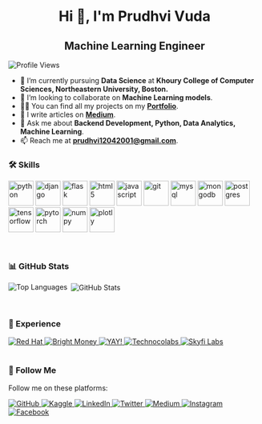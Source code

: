 <h1 align="center">Hi 👋, I'm Prudhvi Vuda</h1>
<h2 align="center">Machine Learning Engineer</h2>

<p align="left">
   <img src="https://komarev.com/ghpvc/?username=Prudhvivuda" alt="Profile Views" />
</p>

- 🔭 I’m currently pursuing **Data Science** at **Khoury College of Computer Sciences, Northeastern University, Boston.**
- 👯 I’m looking to collaborate on **Machine Learning models**.
- 👨‍💻 You can find all my projects on my [**Portfolio**](https://prudhvivuda.netlify.app).
- 📝 I write articles on [**Medium**](https://medium.com/@prudhvi12042001).
- 💬 Ask me about **Backend Development, Python, Data Analytics, Machine Learning**.
- 📫 Reach me at **prudhvi12042001@gmail.com**.

### 🛠️ Skills

<p align="left">
   <img src="https://www.vectorlogo.zone/logos/python/python-official.svg" alt="python" height="50"/> 
   <img src="https://www.vectorlogo.zone/logos/djangoproject/djangoproject-ar21.svg" alt="django" height="50"/> 
   <img src="https://www.vectorlogo.zone/logos/pocoo_flask/pocoo_flask-official.svg" alt="flask" height="50"/> 
   <img src="https://www.vectorlogo.zone/logos/w3_html5/w3_html5-ar21.svg" alt="html5" height="50"/> 
   <img src="https://www.vectorlogo.zone/logos/javascript/javascript-horizontal.svg" alt="javascript" height="50"/> 
   <img src="https://www.vectorlogo.zone/logos/git-scm/git-scm-ar21.svg" alt="git" height="50"/> 
   <img src="https://www.vectorlogo.zone/logos/mysql/mysql-official.svg" alt="mysql" height="50"/> 
   <img src="https://www.vectorlogo.zone/logos/mongodb/mongodb-ar21.svg" alt="mongodb" height="50"/> 
   <img src="https://www.vectorlogo.zone/logos/postgresql/postgresql-horizontal.svg" alt="postgres" height="50"/> 
   <img src="https://www.vectorlogo.zone/logos/tensorflow/tensorflow-ar21.svg" alt="tensorflow" height="50"/> 
   <img src="https://www.vectorlogo.zone/logos/pytorch/pytorch-ar21.svg" alt="pytorch" height="50"/> 
   <img src="https://www.vectorlogo.zone/logos/numpy/numpy-ar21.svg" alt="numpy" height="50"/> 
   <img src="https://www.vectorlogo.zone/logos/plotly/plotly-ar21.svg" alt="plotly" height="50"/> 
</p>

<br>

### 📊 GitHub Stats
<p>
   <img align="left" src="https://github-readme-stats.vercel.app/api/top-langs/?username=Prudhvivuda&theme=dark&hide_langs_below=1" alt="Top Languages"/>
</p>
<p>&nbsp;<img align="center" src="https://github-readme-stats.vercel.app/api?username=Prudhvivuda&show_icons=true&title_color=ffffff&icon_color=bb2acf&text_color=daf7dc&bg_color=151515" alt="GitHub Stats"/></p>

<br>

### 💼 Experience
<div>
   <a href=https://www.redhat.com/en>
      <img src=https://img.shields.io/badge/Data_Scientist-Red_Hat-brightgreen alt="Red Hat"/>
   </a>
   <a href=https://www.brightmoney.co/>
      <img src=https://img.shields.io/badge/Software_Development_Engineer-Bright_Money-brightgreen alt="Bright Money"/>
   </a>
   <a href=https://www.gsyay.com>
      <img src=https://img.shields.io/badge/Mentor-YAY!-brightgreen alt="YAY!"/>
   </a>
   <a href=https://www.linkedin.com/company/technocolabs>
      <img src=https://img.shields.io/badge/Data_Science_Intern-Technocolabs-brightgreen alt="Technocolabs"/>
   </a>
   <a href=https://www.skyfilabs.com>
      <img src=https://img.shields.io/badge/Student_Leader-Skyfi_Labs-brightgreen alt="Skyfi Labs"/>
   </a>
</div>

<br>

### 📱 Follow Me
<p>Follow me on these platforms:</p>
<div>
   <a href="https://github.com/Prudhvivuda">
      <img src="https://img.shields.io/badge/Follow-blue?style=social&logo=Github" alt="GitHub"/>
   </a>
   <a href="https://kaggle.com/prudhvivuda">
      <img src="https://img.shields.io/badge/-Prudhvi%20Vuda-blue?style=social&logo=Kaggle" alt="Kaggle"/>
   </a>
   <a href="https://www.linkedin.com/in/prudhvivuda/">
      <img src="https://img.shields.io/badge/-Prudhvi%20Vuda-blue?style=social&logo=Linkedin" alt="LinkedIn"/>
   </a>
   <a href="https://twitter.com/VudaPrudhvi">
      <img src="http://img.shields.io/badge/-@VudaPrudhvi-1ca0f1?style=social&logo=twitter" alt="Twitter"/>
   </a>
   <a href="https://medium.com/@prudhvi12042001">
      <img src="https://img.shields.io/badge/@PrudhviVuda-blue?style=social&logo=Medium" alt="Medium"/>
   </a>
   <a href="https://www.instagram.com/prudhvivuda">
      <img src="https://img.shields.io/badge/-Prudhvi%20vuda-blue?style=social&logo=Instagram" alt="Instagram"/>
   </a>
   <a href="https://m.facebook.com/profile.php?id=100009614312031">
      <img src="https://img.shields.io/badge/-Prudhvi%20Vuda-blue?style=social&logo=Facebook" alt="Facebook"/>
   </a>
</div>
